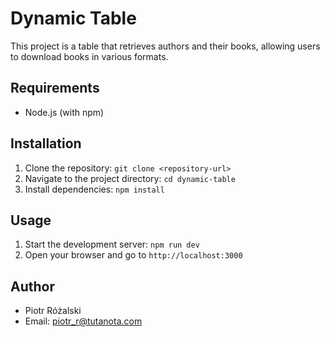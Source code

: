 # Dynamic Table

This project is a table that retrieves authors and their books, allowing users to download books in various formats.

## Requirements

- Node.js (with npm)

## Installation

1. Clone the repository: `git clone <repository-url>`
2. Navigate to the project directory: `cd dynamic-table`
3. Install dependencies: `npm install`

## Usage

1. Start the development server: `npm run dev`
2. Open your browser and go to `http://localhost:3000`

## Author

- Piotr Różalski
- Email: piotr_r@tutanota.com
